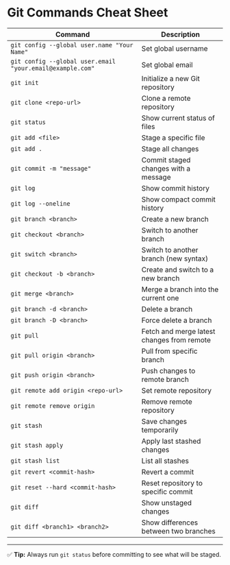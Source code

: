 # Git Commands Cheat Sheet

| Command | Description |
|---------|-------------|
| `git config --global user.name "Your Name"` | Set global username |
| `git config --global user.email "your.email@example.com"` | Set global email |
| `git init` | Initialize a new Git repository |
| `git clone <repo-url>` | Clone a remote repository |
| `git status` | Show current status of files |
| `git add <file>` | Stage a specific file |
| `git add .` | Stage all changes |
| `git commit -m "message"` | Commit staged changes with a message |
| `git log` | Show commit history |
| `git log --oneline` | Show compact commit history |
| `git branch <branch>` | Create a new branch |
| `git checkout <branch>` | Switch to another branch |
| `git switch <branch>` | Switch to another branch (new syntax) |
| `git checkout -b <branch>` | Create and switch to a new branch |
| `git merge <branch>` | Merge a branch into the current one |
| `git branch -d <branch>` | Delete a branch |
| `git branch -D <branch>` | Force delete a branch |
| `git pull` | Fetch and merge latest changes from remote |
| `git pull origin <branch>` | Pull from specific branch |
| `git push origin <branch>` | Push changes to remote branch |
| `git remote add origin <repo-url>` | Set remote repository |
| `git remote remove origin` | Remove remote repository |
| `git stash` | Save changes temporarily |
| `git stash apply` | Apply last stashed changes |
| `git stash list` | List all stashes |
| `git revert <commit-hash>` | Revert a commit |
| `git reset --hard <commit-hash>` | Reset repository to specific commit |
| `git diff` | Show unstaged changes |
| `git diff <branch1> <branch2>` | Show differences between two branches |

---
✅ **Tip:** Always run `git status` before committing to see what will be staged.
